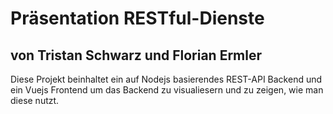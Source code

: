 # Präsentation RESTful-Dienste

## von Tristan Schwarz und Florian Ermler

Diese Projekt beinhaltet ein auf Nodejs basierendes REST-API Backend
und
ein Vuejs Frontend um das Backend zu visualiesern und zu zeigen, wie man diese nutzt.
